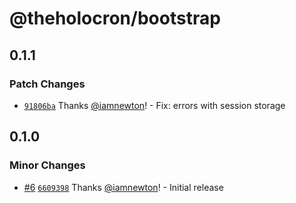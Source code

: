 # @theholocron/bootstrap

## 0.1.1

### Patch Changes

- [`91806ba`](https://github.com/theholocron/components/commit/91806ba744186bc6f180dcede640f09534420585) Thanks [@iamnewton](https://github.com/iamnewton)! - Fix: errors with session storage

## 0.1.0

### Minor Changes

- [#6](https://github.com/theholocron/components/pull/6) [`6609398`](https://github.com/theholocron/components/commit/6609398e5cad72b579f0d16f27f33513960185ea) Thanks [@iamnewton](https://github.com/iamnewton)! - Initial release
